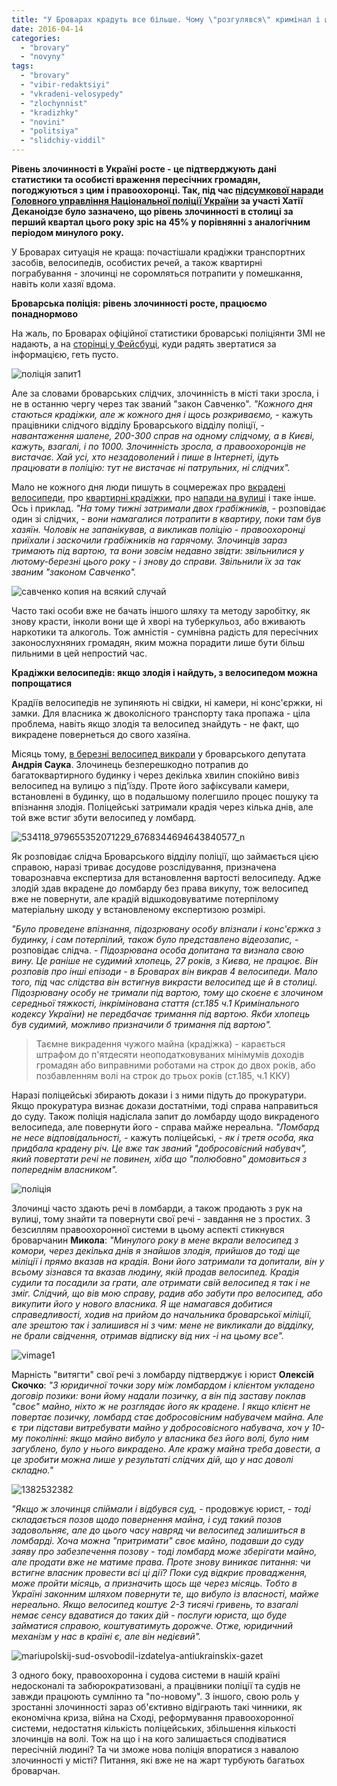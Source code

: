 ```yaml
---
title: "У Броварах крадуть все більше. Чому \"розгулявся\" кримінал і що робить поліція?"
date: 2016-04-14
categories: 
  - "brovary"
  - "novyny"
tags: 
  - "brovary"
  - "vibir-redaktsiyi"
  - "vkradeni-velosypedy"
  - "zlochynnist"
  - "kradizhky"
  - "novini"
  - "politsiya"
  - "slidchiy-viddil"
---
```


**Рівень злочинності в Україні росте - це підтверджують дані статистики та особисті враження пересічних громадян, погоджуються з цим і правоохоронці. Так, під час [підсумкової наради Головного управління Національної поліції України](http://www.kyiv.npu.gov.ua/uk/publish/article/272850) за участі Хатії Деканоідзе було зазначено, що рівень злочинності в столиці за перший квартал цього року зріс на 45% у порівнянні з аналогічним періодом минулого року.**

У Броварах ситуація не краща: почастішали крадіжки транспортних засобів, велосипедів, особистих речей, а також квартирні пограбування - злочинці не соромляться потрапити у помешкання, навіть коли хазяї вдома.

**Броварська поліція: рівень злочинності росте, працюємо понаднормово**

На жаль, по Броварах офіційної статистики броварські поліціянти ЗМІ не надають, а на [сторінці у Фейсбуці](https://www.facebook.com/profile.php?id=100011244846155&fref=ts), куди радять звертатися за інформацією, геть пусто.

![поліція запит1](https://mpz.brovary.org/wp-content/uploads/2016/04/politsiya-zapyt1.jpg)

Але за словами броварських слідчих, злочинність в місті таки зросла, і не в останню чергу через так званий "закон Савченко". _"Кожного дня стаються крадіжки, але ж кожного дня і щось розкриваємо,_ - кажуть працівники слідчого відділу Броварського відділу поліції, - _навантаження шалене, 200-300 справ на одному слідчому, а в Києві, кажуть, взагалі, і по 1000. Злочинність зросла, а правоохоронців не вистачає. Хай усі, хто незадоволений і пише в Інтернеті, ідуть працювати в поліцію: тут не вистачає ні патрульних, ні слідчих"._

Мало не кожного дня люди пишуть в соцмережах про [вкрадені велосипеди](https://www.facebook.com/groups/brovary/permalink/1225372974159333/), про [квартирні крадіжки](https://www.facebook.com/groups/brovary/permalink/1227838063912824/), про [напади на вулиці](https://www.facebook.com/photo.php?fbid=10209330864137179&set=a.10207591769460899.1073741829.1490439657&type=3&theater) і таке інше. Ось і приклад. _"На тому тижні затримали двох грабіжників,_ - розповідає один зі слідчих, - _вони намагалися потрапити в квартиру, поки там був хазяїн. Чоловік не запанікував, а викликав поліцію - правоохоронці приїхали і заскочили грабіжників на гарячому. Злочинців зараз тримають під вартою, та вони зовсім недавно звідти: звільнилися у лютому-березні цього року - і знову до справи. Звільнили їх за так званим "законом Савченко"._

![савченко копия на всякий случай](https://mpz.brovary.org/wp-content/uploads/2016/04/15659-1_uk_normal.jpg)

Часто такі особи вже не бачать іншого шляху та методу заробітку, як знову красти, інколи вони ще й хворі на туберкульоз, або вживають наркотики та алкоголь. Тож амністія - сумнівна радість для пересічних законослухняних громадян, яким можна порадити лише бути більш пильними в цей непростий час.

**Крадіжки велосипедів: якщо злодія і найдуть, з велосипедом можна попрощатися**

Крадіїв велосипедів не зупиняють ні свідки, ні камери, ні конс'єржки, ні замки. Для власника ж двоколісного транспорту така пропажа - ціла проблема, навіть якщо злодія та велосипед знайдуть - не факт, що викрадене повернеться до свого хазяїна.

Місяць тому, [в березні велосипед викрали](https://www.facebook.com/AndriySauk/posts/979656972071067) у броварського депутата **Андрія Саука**. Злочинець безперешкодно потрапив до багатоквартирного будинку і через декілька хвилин спокійно вивіз велосипед на вулицю з під'їзду. Проте його зафіксували камери, встановлені в будинку, що в подальшому полегшило процес пошуку та впізнання злодія. Поліцейські затримали крадія через кілька днів, але той вже встиг збути велосипед у ломбард.

![534118_979655352071229_6768344694643840577_n](https://mpz.brovary.org/wp-content/uploads/2016/04/534118_979655352071229_6768344694643840577_n.jpg)

Як розповідає слідча Броварського відділу поліції, що займається цією справою, наразі триває досудове розслідування, призначена товарознавча експертиза для встановлення вартості велосипеду. Адже злодій здав вкрадене до ломбарду без права викупу, тож велосипед вже не повернути, але крадій відшкодовуватиме потерпілому матеріальну шкоду у встановленому експертизою розмірі.

_"Було проведене впізнання, підозрювану особу впізнали і конс'єржка з будинку, і сам потерпілий, також було представлено відеозапис,_ - розповідає слідча. - _Підозрювана особа допитана та визнала свою вину. Це раніше не судимий хлопець, 27 років, з Києва, не працює. Він розповів про інші епізоди - в Броварах він викрав 4 велосипеди. Мало того, під час слідства він встигнув викрасти велосипед ще й в столиці. Підозрювану особу не тримали під вартою, тому що скоєне є злочином середньої тяжкості, інкрімінована стаття (ст.185 ч.1 Кримінального кодексу України) не передбачає тримання під вартою. Якби хлопець був судимий, можливо призначили б тримання під вартою"._

> Таємне викрадення чужого майна (крадіжка) - карається штрафом до п'ятдесяти неоподатковуваних мінімумів доходів громадян або виправними роботами на строк до двох років, або позбавленням волі на строк до трьох років (ст.185, ч.1 ККУ)

Наразі поліцейські збирають докази і з ними підуть до прокуратури. Якщо прокуратура визнає докази достатніми, тоді справа направиться до суду. Також поліція надіслала запит до ломбарду щодо викраденого велосипеда, але повернути його - справа майже нереальна. _"Ломбард не несе відповідальності,_ - кажуть поліцейські, - _як і третя особа, яка придбала крадену річ. Це вже так званий "добросовісний набувач", який повертати речі не повинен, хіба що "полюбовно" домовиться з попереднім власником"._

![поліція](https://mpz.brovary.org/wp-content/uploads/2016/04/politsiya.jpg)

Злочинці часто здають речі в ломбарди, а також продають з рук на вулиці, тому знайти та повернути свої речі - завдання не з простих. З безсиллям правоохоронної системи в цьому аспекті стикнувся броварчанин **Микола**: _"Минулого року в мене вкрали велосипед з комори, через декілька днів я знайшов злодія, прийшов до тоді ще міліції і прямо вказав на крадія. Вони його затримали та допитали, він у всьому зізнався та вказав людину, якій продав велосипед. Крадія судили та посадили за грати, але отримати свій велосипед я так і не зміг. Слідчий, що вів мою справу, радив або забути про велосипед, або викупити його у нового власника. Я ще намагався добитися справедливості, ходив на прийом до начальника броварської міліції, але зрештою так і залишився ні з чим: мене не викликали до відділку, не брали свідчення, отримав відписку від них -і на цьому все"._

![vimage1](https://mpz.brovary.org/wp-content/uploads/2016/04/vimage1.jpg)

Марність "витягти" свої речі з ломбарду підтверджує і юрист **Олексій Скочко**: _"З юридичної точки зору між ломбардом і клієнтом укладено договір позики: вони йому надали позичку, а він під заставу поклав "своє" майно, ніхто ж не розглядає його як крадене. І якщо клієнт не повертає позичку, ломбард стає добросовісним набувачем майна. Але є три підстави витребувати майно у добросовісного набувача, хоч у 10-му поколінні: якщо майно вибуло у власника без його волі, було ним загублено, було у нього викрадено. Але кражу майна треба довести, а це зробити можна лише у результаті слідчих дій, що у нас доволі складно."_

![1382532382](https://mpz.brovary.org/wp-content/uploads/2016/04/1382532382.jpg)

_"Якщо ж злочинця спіймали і відбувся суд, -_ продовжує юрист, _- тоді складається позов щодо повернення майна, і суд такий позов задовольняє, але до цього часу навряд чи велосипед залишиться в ломбарді. Хоча можна "притримати" своє майно, подавши до суду заяву про забезпечення позову - тоді ломбард може зберігати майно, але продати вже не матиме права. Проте знову виникає питання: чи встигне власник провести всі ці дії? Поки суд відкриє провадження, може пройти місяць, а призначить щось ще через місяць. Тобто в Україні законним шляхом повернути те, що вибуло із власності, майже нереально. Якщо велосипед коштує 2-3 тисячі гривень, то взагалі немає сенсу вдаватися до таких дій - послуги юриста, що буде займатися справою, коштуватимуть дорожче. Отже, юридичний механізм у нас в країні є, але він недієвий"._

![mariupolskij-sud-osvobodil-izdatelya-antiukrainskix-gazet](https://mpz.brovary.org/wp-content/uploads/2016/04/mariupolskij-sud-osvobodil-izdatelya-antiukrainskix-gazet.jpg)

З одного боку, правоохоронна і судова системи в нашій країні недосконалі та забюрократизовані, а працівники поліції та судів не завжди працюють сумлінно та "по-новому". З іншого, свою роль у зростанні злочинності зараз об'єктивно відіграють такі чинники, як економічна криза, війна на Сході, реформування правоохоронної системи, недостатня кількість поліцейських, збільшення кількості злочинців на волі. Тож на що і на кого залишається сподіватися пересічній людині? Та чи зможе нова поліція впоратися з навалою злочинності у місті? Питання, які вже не на жарт турбують багатьох броварчан.
